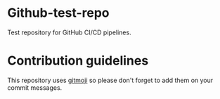 # Github-test-repo
Test repository for GitHub CI/CD pipelines.

# Contribution guidelines
This repository uses [gitmoji](https://gitmoji.carloscuesta.me) so please don't forget to add them on your commit messages.

